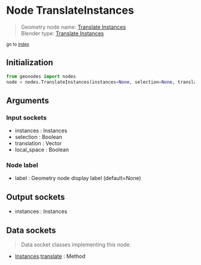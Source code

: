 
# Node TranslateInstances

> Geometry node name: [Translate Instances](https://docs.blender.org/manual/en/latest/modeling/geometry_nodes/instances/translate_instances.html)<br>
  Blender type: [Translate Instances](https://docs.blender.org/api/current/bpy.types.GeometryNodeTranslateInstances.html)
  
<sub>go to [index](/docs/index.md)</sub>

Initialization
--------------

```python
from geonodes import nodes
node = nodes.TranslateInstances(instances=None, selection=None, translation=None, local_space=None, label=None)
```



## Arguments


### Input sockets

- instances : Instances
- selection : Boolean
- translation : Vector
- local_space : Boolean

### Node label

- label : Geometry node display label (default=None)

## Output sockets

- instances : Instances

## Data sockets

> Data socket classes implementing this node.
  
  
- [Instances](/docs/sockets/Instances.md).[translate](/docs/sockets/Instances.md#translate) : Method
  
